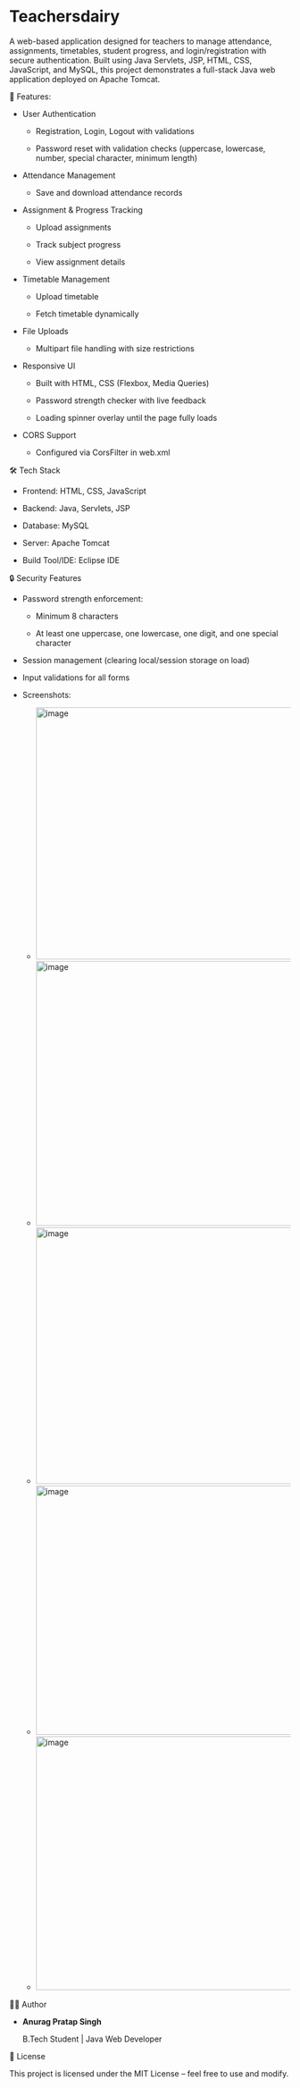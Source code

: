 # Teachersdairy

A web-based application designed for teachers to manage attendance, assignments, timetables, student progress, and login/registration with secure authentication.
Built using Java Servlets, JSP, HTML, CSS, JavaScript, and MySQL, this project demonstrates a full-stack Java web application deployed on Apache Tomcat.

🚀 Features:

 - User Authentication
 
   - Registration, Login, Logout with validations
  
   - Password reset with validation checks (uppercase, lowercase, number, special character, minimum length)

 - Attendance Management
 
   - Save and download attendance records

 - Assignment & Progress Tracking
 
   - Upload assignments
   
   - Track subject progress
   
   - View assignment details

 - Timetable Management
 
   - Upload timetable
   
   - Fetch timetable dynamically

 - File Uploads
 
   - Multipart file handling with size restrictions

- Responsive UI

   - Built with HTML, CSS (Flexbox, Media Queries)
   
   - Password strength checker with live feedback
   
   - Loading spinner overlay until the page fully loads

 - CORS Support
 
   - Configured via CorsFilter in web.xml



🛠️ Tech Stack

- Frontend: HTML, CSS, JavaScript

- Backend: Java, Servlets, JSP

- Database: MySQL

- Server: Apache Tomcat

- Build Tool/IDE: Eclipse IDE


🔒 Security Features

- Password strength enforcement:

  - Minimum 8 characters
  
  - At least one uppercase, one lowercase, one digit, and one special character
  
- Session management (clearing local/session storage on load)

- Input validations for all forms




- Screenshots:
 
  - <img width="940" height="451" alt="image" src="https://github.com/user-attachments/assets/edc7051e-372b-42fe-a340-48c729882084" />

  - <img width="917" height="474" alt="image" src="https://github.com/user-attachments/assets/66d99917-5914-4400-9d8f-b52c0ed3a7f9" />
  
  - <img width="940" height="459" alt="image" src="https://github.com/user-attachments/assets/125e95c4-c3c7-4110-baf0-ff04f897eef6" />
  
  - <img width="940" height="446" alt="image" src="https://github.com/user-attachments/assets/a0913122-05ce-4b71-8c91-9402ad08928a" />
  
  - <img width="940" height="454" alt="image" src="https://github.com/user-attachments/assets/36c280e0-0e82-492a-aba8-e1af5bae2d19" />
  


👨‍💻 Author

- **Anurag Pratap Singh**
  
  B.Tech Student | Java Web Developer

📜 License

This project is licensed under the MIT License – feel free to use and modify.
  
  
